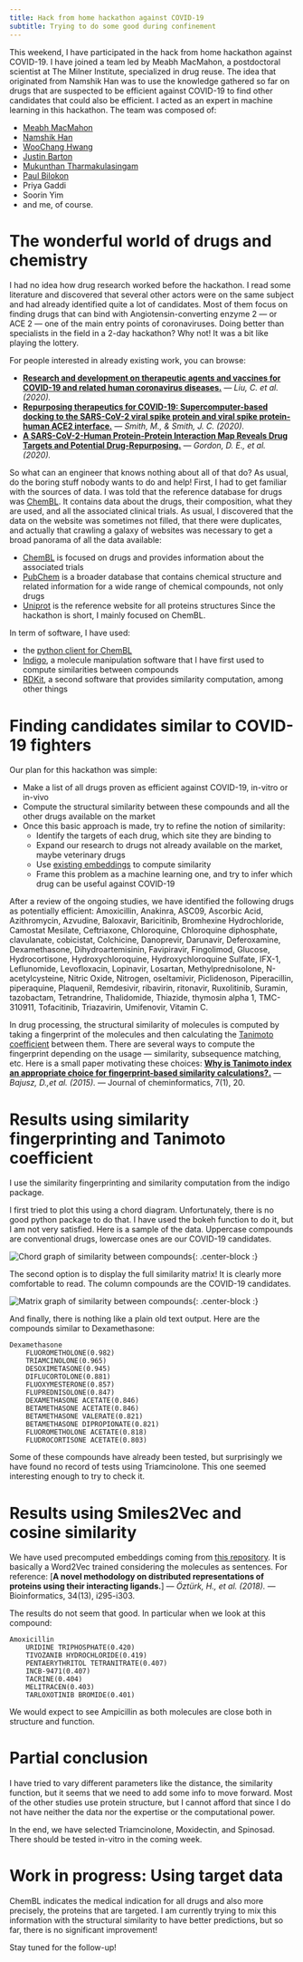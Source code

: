 ```yaml
---
title: Hack from home hackathon against COVID-19
subtitle: Trying to do some good during confinement
---
```


This weekend, I have participated in the hack from home hackathon against COVID-19. I have joined a team led by Meabh MacMahon, a postdoctoral scientist at The Milner Institute, specialized in drug reuse. The idea that originated from Namshik Han was to use the knowledge gathered so far on drugs that are suspected to be efficient against COVID-19 to find other candidates that could also be efficient. I acted as an expert in machine learning in this hackathon. The team was composed of:
- [Meabh MacMahon](https://www.linkedin.com/in/meabh-macmahon-phd-2a1a9761/)
- [Namshik Han](https://www.linkedin.com/in/namshik/)
- [WooChang Hwang](https://www.linkedin.com/in/woochang-hwang-a6878a83/)
- [Justin Barton](https://www.linkedin.com/in/jbarton/)
- [Mukunthan Tharmakulasingam](https://www.linkedin.com/in/mukunthant/)
- [Paul Bilokon](https://www.linkedin.com/in/bilokon/)
- Priya Gaddi
- Soorin Yim
- and me, of course.

# The wonderful world of drugs and chemistry

I had no idea how drug research worked before the hackathon. I read some literature and discovered that several other actors were on the same subject and had already identified quite a lot of candidates. Most of them focus on finding drugs that can bind with Angiotensin-converting enzyme 2 — or ACE 2 — one of the main entry points of coronaviruses. Doing better than specialists in the field in a 2-day hackathon? Why not! It was a bit like playing the lottery.

For people interested in already existing work, you can browse:
* [**Research and development on therapeutic agents and vaccines for COVID-19 and related human coronavirus diseases.**](https://pubs.acs.org/doi/10.1021/acscentsci.0c00272) — *Liu, C. et al. (2020).* 
* [**Repurposing therapeutics for COVID-19: Supercomputer-based docking to the SARS-CoV-2 viral spike protein and viral spike protein-human ACE2 interface.**](https://chemrxiv.org/articles/Repurposing_Therapeutics_for_the_Wuhan_Coronavirus_nCov-2019_Supercomputer-Based_Docking_to_the_Viral_S_Protein_and_Human_ACE2_Interface/11871402/3?utm_content=&utm_medium=website&utm_source=ocn_story&utm_campaign=Englewood%2C%20CO) — *Smith, M., & Smith, J. C. (2020).*
* [**A SARS-CoV-2-Human Protein-Protein Interaction Map Reveals Drug Targets and Potential Drug-Repurposing.**](https://www.biorxiv.org/content/10.1101/2020.03.22.002386v1.full.pdf) — *Gordon, D. E., et al. (2020).* 

So what can an engineer that knows nothing about all of that do? As usual, do the boring stuff nobody wants to do and help! First, I had to get familiar with the sources of data. I was told that the reference database for drugs was [ChemBL](https://www.ebi.ac.uk/chembl/). It contains data about the drugs, their composition, what they are used, and all the associated clinical trials. As usual, I discovered that the data on the website was sometimes not filled, that there were duplicates, and actually that crawling a galaxy of websites was necessary to get a broad panorama of all the data available:
- [ChemBL](https://www.ebi.ac.uk/chembl/) is focused on drugs and provides information about the associated trials
- [PubChem](https://pubchem.ncbi.nlm.nih.gov/) is a broader database that contains chemical structure and related information for a wide range of chemical compounds, not only drugs
- [Uniprot](https://www.uniprot.org/) is the reference website for all proteins structures
Since the hackathon is short, I mainly focused on ChemBL.

In term of software, I have used:
- the [python client for ChemBL](https://github.com/chembl/chembl_webresource_client)
- [Indigo](https://github.com/epam/Indigo), a molecule manipulation software that I have first used to compute similarities between compounds
- [RDKit](https://www.rdkit.org/), a second software that provides similarity computation, among other things

# Finding candidates similar to COVID-19 fighters

Our plan for this hackathon was simple:
- Make a list of all drugs proven as efficient against COVID-19, in-vitro or in-vivo
- Compute the structural similarity between these compounds and all the other drugs available on the market
- Once this basic approach is made, try to refine the notion of similarity:
  - Identify the targets of each drug, which site they are binding to
  - Expand our research to drugs not already available on the market, maybe veterinary drugs
  - Use [existing embeddings](https://arxiv.org/abs/1712.02034) to compute similarity
  - Frame this problem as a machine learning one, and try to infer which drug can be useful against COVID-19

After a review of the ongoing studies, we have identified the following drugs as potentially efficient: Amoxicillin, Anakinra, ASC09, Ascorbic Acid, Azithromycin, Azvudine, Baloxavir, Baricitinib, Bromhexine Hydrochloride, Camostat Mesilate, Ceftriaxone, Chloroquine, Chloroquine diphosphate, clavulanate, cobicistat, Colchicine, Danoprevir, Darunavir, Deferoxamine, Dexamethasone, Dihydroartemisinin, Favipiravir, Fingolimod, Glucose, Hydrocortisone, Hydroxychloroquine, Hydroxychloroquine Sulfate, IFX-1, Leflunomide, Levofloxacin, Lopinavir, Losartan, Methylprednisolone, N-acetylcysteine, Nitric Oxide, Nitrogen, oseltamivir, Piclidenoson, Piperacillin, piperaquine, Plaquenil, Remdesivir, ribavirin, ritonavir, Ruxolitinib, Suramin, tazobactam, Tetrandrine, Thalidomide, Thiazide, thymosin alpha 1, TMC-310911, Tofacitinib, Triazavirin, Umifenovir, Vitamin C.

In drug processing, the structural similarity of molecules is computed by taking a fingerprint of the molecules and then calculating the [Tanimoto coefficient](https://en.wikipedia.org/wiki/Jaccard_index) between them. There are several ways to compute the fingerprint depending on the usage — similarity, subsequence matching, etc. Here is a small paper motivating these choices:
[**Why is Tanimoto index an appropriate choice for fingerprint-based similarity calculations?.**](https://core.ac.uk/download/pdf/81729033.pdf) — *Bajusz, D.,et al. (2015).* — Journal of cheminformatics, 7(1), 20.

# Results using similarity fingerprinting and Tanimoto coefficient

I use the similarity fingerprinting and similarity computation from the indigo package.

I first tried to plot this using a chord diagram. Unfortunately, there is no good python package to do that. I have used the bokeh function to do it, but I am not very satisfied. Here is a sample of the data. Uppercase compounds are conventional drugs, lowercase ones are our COVID-19 candidates.

![Chord graph of similarity between compounds](/img/sim_chord.png){: .center-block :}

The second option is to display the full similarity matrix! It is clearly more comfortable to read. The column compounds are the COVID-19 candidates.

![Matrix graph of similarity between compounds](/img/sim_matrix.png){: .center-block :}

And finally, there is nothing like a plain old text output. Here are the compounds similar to Dexamethasone:

```
Dexamethasone
    FLUOROMETHOLONE(0.982)
    TRIAMCINOLONE(0.965)
    DESOXIMETASONE(0.945)
    DIFLUCORTOLONE(0.881)
    FLUOXYMESTERONE(0.857)
    FLUPREDNISOLONE(0.847)
    DEXAMETHASONE ACETATE(0.846)
    BETAMETHASONE ACETATE(0.846)
    BETAMETHASONE VALERATE(0.821)
    BETAMETHASONE DIPROPIONATE(0.821)
    FLUOROMETHOLONE ACETATE(0.818)
    FLUDROCORTISONE ACETATE(0.803)
```

Some of these compounds have already been tested, but surprisingly we have found no record of tests using Triamcinolone. This one seemed interesting enough to try to check it.

# Results using Smiles2Vec and cosine similarity

We have used precomputed embeddings coming from [this repository](https://github.com/hkmztrk/SMILESVecProteinRepresentation). It is basically a Word2Vec trained considering the molecules as sentences. For reference:
[**A novel methodology on distributed representations of proteins using their interacting ligands.**] — *Öztürk, H., et al. (2018).* — Bioinformatics, 34(13), i295-i303.

The results do not seem that good. In particular when we look at this compound:

```
Amoxicillin
    URIDINE TRIPHOSPHATE(0.420)
    TIVOZANIB HYDROCHLORIDE(0.419)
    PENTAERYTHRITOL TETRANITRATE(0.407)
    INCB-9471(0.407)
    TACRINE(0.404)
    MELITRACEN(0.403)
    TARLOXOTINIB BROMIDE(0.401)
```

We would expect to see Ampicillin as both molecules are close both in structure and function.

# Partial conclusion

I have tried to vary different parameters like the distance, the similarity function, but it seems that we need to add some info to move forward. Most of the other studies use protein structure, but I cannot afford that since I do not have neither the data nor the expertise or the computational power.

In the end, we have selected Triamcinolone, Moxidectin, and Spinosad. There should be tested in-vitro in the coming week.

# Work in progress: Using target data

ChemBL indicates the medical indication for all drugs and also more precisely, the proteins that are targeted. I am currently trying to mix this information with the structural similarity to have better predictions, but so far, there is no significant improvement!

Stay tuned for the follow-up!
